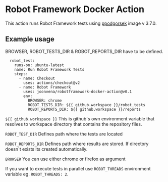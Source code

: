 # Robot Framework Docker Action

This action runs Robot Framework tests using [ppodgorsek](https://github.com/ppodgorsek/docker-robot-framework/releases/tag/3.7.0) image v 3.7.0.

## Example usage

BROWSER, ROBOT_TESTS_DIR & ROBOT_REPORTS_DIR have to be defined.

```jobs:
  robot_test:
    runs-on: ubuntu-latest
    name: Run Robot Framework Tests
    steps:
      - name: Checkout
        uses: actions/checkout@v2
      - name: Robot Framework
        uses: joonvena/robotframework-docker-action@v0.1
        env:
          BROWSER: chrome
          ROBOT_TESTS_DIR: ${{ github.workspace }}/robot_tests
          ROBOT_REPORTS_DIR: ${{ github.workspace }}/reports
```

`${{ github.workspace }}`
This is github`s own environment variable that resolves to workspace directory that contains the repository files.

`ROBOT_TEST_DIR`
Defines path where the tests are located

`ROBOT_REPORTS_DIR`
Defines path where results are stored. If directory doesn`t exists its created automatically. 

`BROWSER`
You can use either chrome or firefox as argument

If you want to execute tests in parallel use `ROBOT_THREADS` environment variable eg. `ROBOT_THREADS: 2`.
